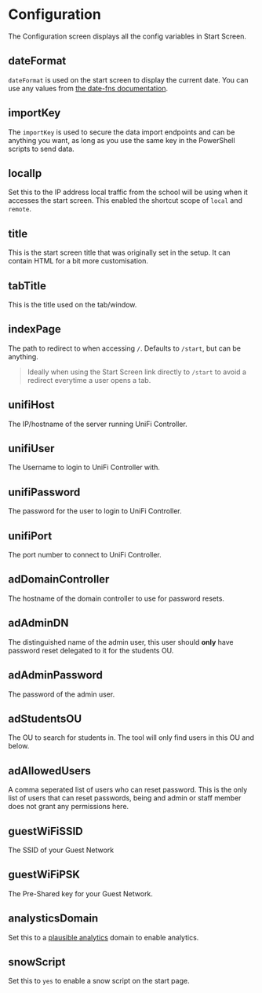 # Configuration

The Configuration screen displays all the config variables in Start Screen.

## dateFormat

`dateFormat` is used on the start screen to display the current date. You can
use any values from
[the date-fns documentation](https://date-fns.org/v2.30.0/docs/format).

## importKey

The `importKey` is used to secure the data import endpoints and can be anything
you want, as long as you use the same key in the PowerShell scripts to send
data.

## localIp

Set this to the IP address local traffic from the school will be using when it
accesses the start screen. This enabled the shortcut scope of `local` and
`remote`.

## title

This is the start screen title that was originally set in the setup. It can
contain HTML for a bit more customisation.

## tabTitle

This is the title used on the tab/window.

## indexPage

The path to redirect to when accessing `/`. Defaults to `/start`, but can be
anything.

> Ideally when using the Start Screen link directly to `/start` to avoid a
> redirect everytime a user opens a tab.

## unifiHost

The IP/hostname of the server running UniFi Controller.

## unifiUser

The Username to login to UniFi Controller with.

## unifiPassword

The password for the user to login to UniFi Controller.

## unifiPort

The port number to connect to UniFi Controller.

## adDomainController

The hostname of the domain controller to use for password resets.

## adAdminDN

The distinguished name of the admin user, this user should **only** have
password reset delegated to it for the students OU.

## adAdminPassword

The password of the admin user.

## adStudentsOU

The OU to search for students in. The tool will only find users in this OU and
below.

## adAllowedUsers

A comma seperated list of users who can reset password. This is the only list of
users that can reset passwords, being and admin or staff member does not grant
any permissions here.

## guestWiFiSSID

The SSID of your Guest Network

## guestWiFiPSK

The Pre-Shared key for your Guest Network.

## analysticsDomain

Set this to a [plausible analytics](https://plausible.io/) domain to enable
analytics.

## snowScript

Set this to `yes` to enable a snow script on the start page.
